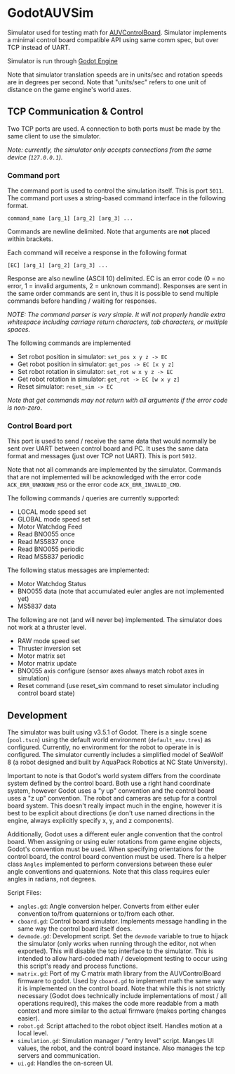 # GodotAUVSim

Simulator used for testing math for [AUVControlBoard](https://github.com/MB3hel/AUVControlBoard). Simulator implements a minimal control board compatible API using same comm spec, but over TCP instead of UART.

Simulator is run through [Godot Engine](https://godotengine.org/)


Note that simulator translation speeds are in units/sec and rotation speeds are in degrees per second. Note that "units/sec" refers to one unit of distance on the game engine's world axes.


## TCP Communication & Control

Two TCP ports are used. A connection to both ports must be made by the same client to use the simulator.

*Note: currently, the simulator only accepts connections from the same device (`127.0.0.1`).*

### Command port

The command port is used to control the simulation itself. This is port `5011`. The command port uses a string-based command interface in the following format.

```
command_name [arg_1] [arg_2] [arg_3] ...
```

Commands are newline delimited. Note that arguments are **not** placed within brackets.

Each command will receive a response in the following format

```
[EC] [arg_1] [arg_2] [arg_3] ...
```

Response are also newline (ASCII 10) delimited. EC is an error code (0 = no error, 1 = invalid arguments, 2 = unknown command). Responses are sent in the same order commands are sent in, thus it is possible to send multiple commands before handling / waiting for responses.

*NOTE: The command parser is very simple. It will not properly handle extra whitespace including carriage return characters, tab characters, or multiple spaces.*

The following commands are implemented


- Set robot position in simulator: `set_pos x y z -> EC`
- Get robot position in simulator: `get_pos -> EC [x y z]`
- Set robot rotation in simulator: `set_rot w x y z -> EC`
- Get robot rotation in simulator: `get_rot -> EC [w x y z]`
- Reset simulator: `reset_sim -> EC`


*Note that get commands may not return with all arguments if the error code is non-zero*.

### Control Board port

This port is used to send / receive the same data that would normally be sent over UART between control board and PC. It uses the same data format and messages (just over TCP not UART). This is port `5012`.

Note that not all commands are implemented by the simulator. Commands that are not implemented will be acknowledged with the error code `ACK_ERR_UNKNOWN_MSG` or the error code `ACK_ERR_INVALID_CMD`.

The following commands / queries are currently supported:

- LOCAL mode speed set
- GLOBAL mode speed set
- Motor Watchdog Feed
- Read BNO055 once
- Read MS5837 once
- Read BNO055 periodic
- Read MS5837 periodic

The following status messages are implemented:

- Motor Watchdog Status
- BNO055 data (note that accumulated euler angles are not implemented yet)
- MS5837 data

The following are not (and will never be) implemented. The simulator does not work at a thruster level.

- RAW mode speed set
- Thruster inversion set
- Motor matrix set
- Motor matrix update
- BNO055 axis configure (sensor axes always match robot axes in simulation)
- Reset command (use reset_sim command to reset simulator including control board state)


## Development

The simulator was built using v3.5.1 of Godot. There is a single scene (`pool.tscn`) using the default world environment (`default_env.tres`) as configured. Currently, no environment for the robot to operate in is configured. The simulator currently includes a simplified model of SeaWolf 8 (a robot designed and built by AquaPack Robotics at NC State University).

Important to note is that Godot's world system differs from the coordinate system defined by the control board. Both use a right hand coordinate system, however Godot uses a "y up" convention and the control board uses a "z up" convention. The robot and cameras are setup for a control board system. This doesn't really impact much in the engine, however it is best to be explicit about directions (ie don't use named directions in the engine, always explicitly specify x, y, and z components).

Additionally, Godot uses a different euler angle convention that the control board. When assigning or using euler rotations from game engine objects, Godot's convention must be used. When specifying orientations for the control board, the control board convention must be used. There is a helper class `Angles` implemented to perform conversions between these euler angle conventions and quaternions. Note that this class requires euler angles in radians, not degrees.

Script Files:

- `angles.gd`: Angle conversion helper. Converts from either euler convention to/from quaternions or to/from each other.
- `cboard.gd`: Control board simulator. Implements message handling in the same way the control board itself does.
- `devmode.gd`: Development script. Set the `devmode` variable to true to hijack the simulator (only works when running through the editor, not when exported). This will disable the tcp interface to the simulator. This is intended to allow hard-coded math / development testing to occur using this script's ready and process functions.
- `matrix.gd`: Port of my C matrix math library from the AUVControlBoard firmware to godot. Used by `cboard.gd` to implement math the same way it is implemented on the control board. Note that while this is not strictly necessary (Godot does technically include implementations of most / all operations required), this makes the code more readable from a math context and more similar to the actual firmware (makes porting changes easier).
- `robot.gd`: Script attached to the robot object itself. Handles motion at a local level.
- `simulation.gd`: Simulation manager / "entry level" script. Manges UI values, the robot, and the control board instance. Also manages the tcp servers and communication.
- `ui.gd`: Handles the on-screen UI.
